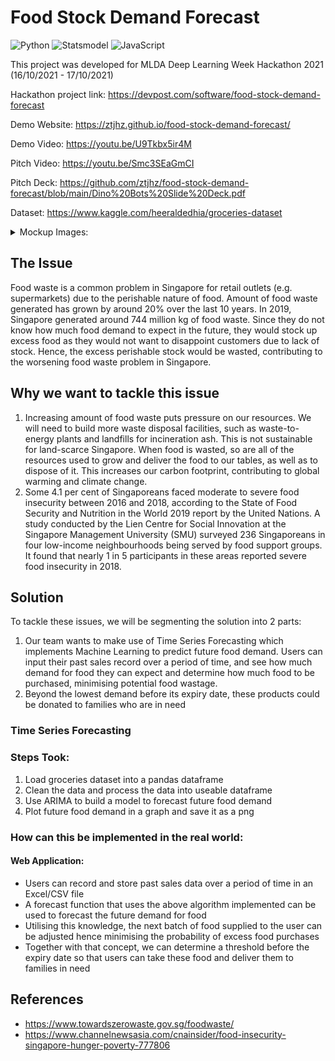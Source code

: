 # Food Stock Demand Forecast

![Python](http://img.shields.io/badge/-Python-3776AB?style=flat-square&logo=python&logoColor=ffffff)
![Statsmodel](http://img.shields.io/badge/-Statsmodel-3776AB?style=flat-square&logo=python&logoColor=ffffff)
![JavaScript](https://img.shields.io/badge/-JavaScript-%23F7DF1C?style=flat-square&logo=javascript&logoColor=000000&labelColor=%23F7DF1C&color=%23FFCE5A)

This project was developed for MLDA Deep Learning Week Hackathon 2021 (16/10/2021 - 17/10/2021)

Hackathon project link: https://devpost.com/software/food-stock-demand-forecast

Demo Website: https://ztjhz.github.io/food-stock-demand-forecast/

Demo Video: https://youtu.be/U9Tkbx5ir4M

Pitch Video: https://youtu.be/Smc3SEaGmCI

Pitch Deck: https://github.com/ztjhz/food-stock-demand-forecast/blob/main/Dino%20Bots%20Slide%20Deck.pdf

Dataset: https://www.kaggle.com/heeraldedhia/groceries-dataset

<details>
  <summary>Mockup Images:</summary>
  <img src="mockup/demand_forecast.gif" alt="Mockup Images" width=500/>
  </details>
  
## The Issue

Food waste is a common problem in Singapore for retail outlets (e.g. supermarkets) due to the perishable nature of food. Amount of food waste generated has grown by around 20% over the last 10 years. In 2019, Singapore generated around 744 million kg of food waste. Since they do not know how much food demand to expect in the future, they would stock up excess food as they would not want to disappoint customers due to lack of stock. Hence, the excess perishable stock would be wasted, contributing to the worsening food waste problem in Singapore.

## Why we want to tackle this issue

1. Increasing amount of food waste puts pressure on our resources. We will need to build more waste disposal facilities, such as waste-to-energy plants and landfills for incineration ash. This is not sustainable for land-scarce Singapore. When food is wasted, so are all of the resources used to grow and deliver the food to our tables, as well as to dispose of it. This increases our carbon footprint, contributing to global warming and climate change.
2. Some 4.1 per cent of Singaporeans faced moderate to severe food insecurity between 2016 and 2018, according to the State of Food Security and Nutrition in the World 2019 report by the United Nations. A study conducted by the Lien Centre for Social Innovation at the Singapore Management University (SMU) surveyed 236 Singaporeans in four low-income neighbourhoods being served by food support groups. It found that nearly 1 in 5 participants in these areas reported severe food insecurity in 2018.

## Solution

To tackle these issues, we will be segmenting the solution into 2 parts:

1. Our team wants to make use of Time Series Forecasting which implements Machine Learning to predict future food demand. Users can input their past sales record over a period of time, and see how much demand for food they can expect and determine how much food to be purchased, minimising potential food wastage.
2. Beyond the lowest demand before its expiry date, these products could be donated to families who are in need

### Time Series Forecasting

### Steps Took:

1. Load groceries dataset into a pandas dataframe
2. Clean the data and process the data into useable dataframe
3. Use ARIMA to build a model to forecast future food demand
4. Plot future food demand in a graph and save it as a png

### How can this be implemented in the real world:

#### Web Application:

- Users can record and store past sales data over a period of time in an Excel/CSV file
- A forecast function that uses the above algorithm implemented can be used to forecast the future demand for food
- Utilising this knowledge, the next batch of food supplied to the user can be adjusted hence minimising the probability of excess food purchases
- Together with that concept, we can determine a threshold before the expiry date so that users can take these food and deliver them to families in need

## References

- https://www.towardszerowaste.gov.sg/foodwaste/
- https://www.channelnewsasia.com/cnainsider/food-insecurity-singapore-hunger-poverty-777806
